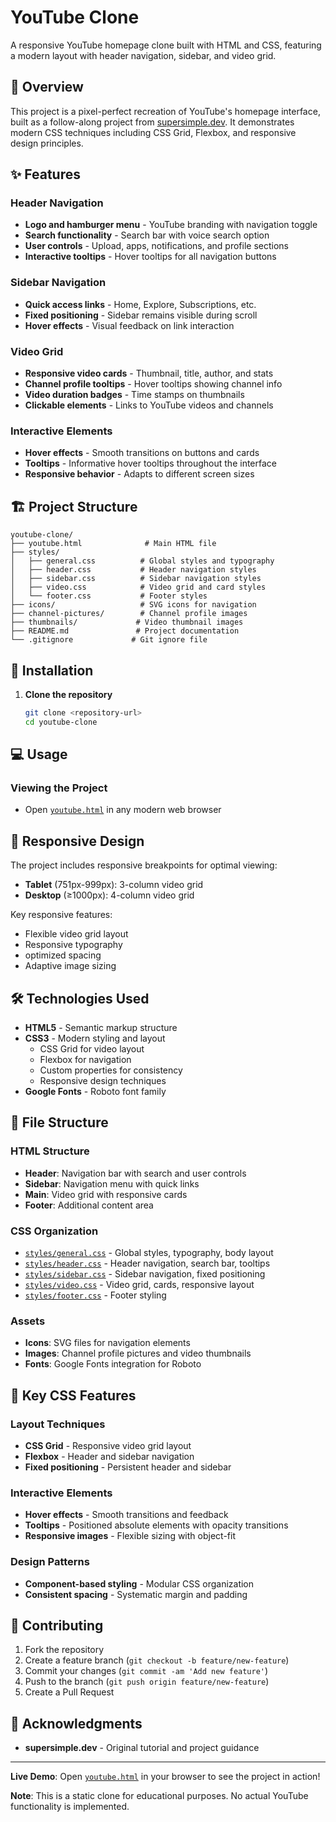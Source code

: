 # YouTube Clone

A responsive YouTube homepage clone built with HTML and CSS, featuring a modern layout with header navigation, sidebar, and video grid.

## 🎯 Overview

This project is a pixel-perfect recreation of YouTube's homepage interface, built as a follow-along project from [supersimple.dev](https://supersimple.dev/exercises/youtube). It demonstrates modern CSS techniques including CSS Grid, Flexbox, and responsive design principles.

## ✨ Features

### Header Navigation

- **Logo and hamburger menu** - YouTube branding with navigation toggle
- **Search functionality** - Search bar with voice search option
- **User controls** - Upload, apps, notifications, and profile sections
- **Interactive tooltips** - Hover tooltips for all navigation buttons

### Sidebar Navigation

- **Quick access links** - Home, Explore, Subscriptions, etc.
- **Fixed positioning** - Sidebar remains visible during scroll
- **Hover effects** - Visual feedback on link interaction

### Video Grid

- **Responsive video cards** - Thumbnail, title, author, and stats
- **Channel profile tooltips** - Hover tooltips showing channel info
- **Video duration badges** - Time stamps on thumbnails
- **Clickable elements** - Links to YouTube videos and channels

### Interactive Elements

- **Hover effects** - Smooth transitions on buttons and cards
- **Tooltips** - Informative hover tooltips throughout the interface
- **Responsive behavior** - Adapts to different screen sizes

## 🏗️ Project Structure

```
youtube-clone/
├── youtube.html              # Main HTML file
├── styles/
│   ├── general.css          # Global styles and typography
│   ├── header.css           # Header navigation styles
│   ├── sidebar.css          # Sidebar navigation styles
│   ├── video.css            # Video grid and card styles
│   └── footer.css           # Footer styles
├── icons/                   # SVG icons for navigation
├── channel-pictures/        # Channel profile images
├── thumbnails/             # Video thumbnail images
├── README.md               # Project documentation
└── .gitignore             # Git ignore file
```

## 🚀 Installation

1. **Clone the repository**

   ```bash
   git clone <repository-url>
   cd youtube-clone
   ```

## 💻 Usage

### Viewing the Project

- Open [`youtube.html`](youtube.html) in any modern web browser

## 📱 Responsive Design

The project includes responsive breakpoints for optimal viewing:

- **Tablet** (751px-999px): 3-column video grid
- **Desktop** (≥1000px): 4-column video grid

Key responsive features:

- Flexible video grid layout
- Responsive typography
- optimized spacing
- Adaptive image sizing

## 🛠️ Technologies Used

- **HTML5** - Semantic markup structure
- **CSS3** - Modern styling and layout
  - CSS Grid for video layout
  - Flexbox for navigation
  - Custom properties for consistency
  - Responsive design techniques
- **Google Fonts** - Roboto font family

## 📁 File Structure

### HTML Structure

- **Header**: Navigation bar with search and user controls
- **Sidebar**: Navigation menu with quick links
- **Main**: Video grid with responsive cards
- **Footer**: Additional content area

### CSS Organization

- [`styles/general.css`](styles/general.css) - Global styles, typography, body layout
- [`styles/header.css`](styles/header.css) - Header navigation, search bar, tooltips
- [`styles/sidebar.css`](styles/sidebar.css) - Sidebar navigation, fixed positioning
- [`styles/video.css`](styles/video.css) - Video grid, cards, responsive layout
- [`styles/footer.css`](styles/footer.css) - Footer styling

### Assets

- **Icons**: SVG files for navigation elements
- **Images**: Channel profile pictures and video thumbnails
- **Fonts**: Google Fonts integration for Roboto

## 🎨 Key CSS Features

### Layout Techniques

- **CSS Grid** - Responsive video grid layout
- **Flexbox** - Header and sidebar navigation
- **Fixed positioning** - Persistent header and sidebar

### Interactive Elements

- **Hover effects** - Smooth transitions and feedback
- **Tooltips** - Positioned absolute elements with opacity transitions
- **Responsive images** - Flexible sizing with object-fit

### Design Patterns

- **Component-based styling** - Modular CSS organization
- **Consistent spacing** - Systematic margin and padding

## 🤝 Contributing

1. Fork the repository
2. Create a feature branch (`git checkout -b feature/new-feature`)
3. Commit your changes (`git commit -am 'Add new feature'`)
4. Push to the branch (`git push origin feature/new-feature`)
5. Create a Pull Request

## 📝 Acknowledgments

- **supersimple.dev** - Original tutorial and project guidance

---

**Live Demo**: Open [`youtube.html`](youtube.html) in your browser to see the project in action!

**Note**: This is a static clone for educational purposes. No actual YouTube functionality is implemented.
